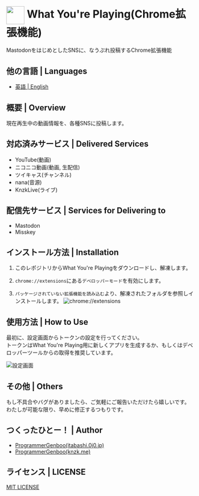 # <Img Alt="" Src="/icons/icon128.png" Height="48" Align="Center"/> What You're Playing(Chrome拡張機能)

MastodonをはじめとしたSNSに、なうぷれ投稿するChrome拡張機能



## 他の言語 | Languages
* [英語 | English](/README.md)


## 概要 | Overview
現在再生中の動画情報を、各種SNSに投稿します。


## 対応済みサービス | Delivered Services
* YouTube(動画)
* ニコニコ動画(動画, 生配信)
* ツイキャス(チャンネル)
* nana(音源)
* KnzkLive(ライブ)


## 配信先サービス | Services for Delivering to
* Mastodon
* Misskey


## インストール方法 | Installation
1.	このレポジトリからWhat You're Playingをダウンロードし、解凍します。

2.	`chrome://extensions`にある`デベロッパーモード`を有効にします。

3.	`パッケージされていない拡張機能を読み込む`より、解凍されたフォルダを参照しインストールします。
	![chrome://extensions](images/001.png)


## 使用方法 | How to Use
最初に、設定画面からトークンの設定を行ってください。<Br />
トークンはWhat You're Playing用に新しくアプリを生成するか、もしくはデベロッパーツールからの取得を推奨しています。

![設定画面](images/001.png)


## その他 | Others
もし不具合やバグがありましたら、ご気軽にご報告いただけたら嬉しいです。<Br />
わたしが可能な限り、早めに修正するつもりです。


## つくったひとー！ | Author
* [ProgrammerGenboo(itabashi.0j0.jp)](https://itabashi.0j0.jp/@ProgrammerGenboo)
* [ProgrammerGenboo(knzk.me)](https://knzk.me/@ProgrammerGenboo)


## ライセンス | LICENSE
[MIT LICENSE](/LICENSE)